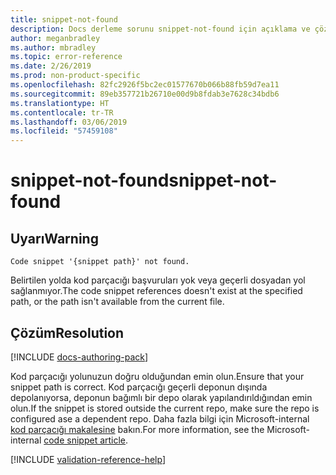 ```yaml
---
title: snippet-not-found
description: Docs derleme sorunu snippet-not-found için açıklama ve çözüm
author: meganbradley
ms.author: mbradley
ms.topic: error-reference
ms.date: 2/26/2019
ms.prod: non-product-specific
ms.openlocfilehash: 82fc2926f5bc2ec01577670b066b88fb59d7ea11
ms.sourcegitcommit: 89eb357721b26710e00d9b8fdab3e7628c34bdb6
ms.translationtype: HT
ms.contentlocale: tr-TR
ms.lasthandoff: 03/06/2019
ms.locfileid: "57459108"
---
```

# <a name="snippet-not-found"></a><span data-ttu-id="327fe-103">snippet-not-found</span><span class="sxs-lookup"><span data-stu-id="327fe-103">snippet-not-found</span></span>

## <a name="warning"></a><span data-ttu-id="327fe-104">Uyarı</span><span class="sxs-lookup"><span data-stu-id="327fe-104">Warning</span></span>

`Code snippet '{snippet path}' not found.`

<span data-ttu-id="327fe-105">Belirtilen yolda kod parçacığı başvuruları yok veya geçerli dosyadan yol sağlanmıyor.</span><span class="sxs-lookup"><span data-stu-id="327fe-105">The code snippet references doesn't exist at the specified path, or the path isn't available from the current file.</span></span>

## <a name="resolution"></a><span data-ttu-id="327fe-106">Çözüm</span><span class="sxs-lookup"><span data-stu-id="327fe-106">Resolution</span></span>

[!INCLUDE [docs-authoring-pack](includes/docs-authoring-pack.md)]

<span data-ttu-id="327fe-107">Kod parçacığı yolunuzun doğru olduğundan emin olun.</span><span class="sxs-lookup"><span data-stu-id="327fe-107">Ensure that your snippet path is correct.</span></span> <span data-ttu-id="327fe-108">Kod parçacığı geçerli deponun dışında depolanıyorsa, deponun bağımlı bir depo olarak yapılandırıldığından emin olun.</span><span class="sxs-lookup"><span data-stu-id="327fe-108">If the snippet is stored outside the current repo, make sure the repo is configured ase a dependent repo.</span></span> <span data-ttu-id="327fe-109">Daha fazla bilgi için Microsoft-internal [kod parçacığı makalesine](https://review.docs.microsoft.com/en-us/help/contribute/code-in-docs?branch=master) bakın.</span><span class="sxs-lookup"><span data-stu-id="327fe-109">For more information, see the Microsoft-internal [code snippet article](https://review.docs.microsoft.com/en-us/help/contribute/code-in-docs?branch=master).</span></span>

<!--make sure to add this file to your includes folder and verify the path-->
[!INCLUDE [validation-reference-help](includes/validation-reference-help.md)]
